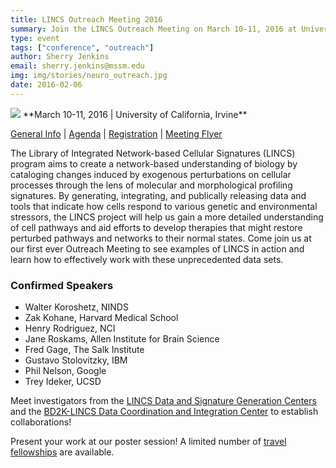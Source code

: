 ```yaml
---
title: LINCS Outreach Meeting 2016
summary: Join the LINCS Outreach Meeting on March 10-11, 2016 at University of California, Irvine. See examples of LINCS in action and learn how to effectively work with these unprecedented data sets.
type: event
tags: ["conference", "outreach"]
author: Sherry Jenkins
email: sherry.jenkins@mssm.edu
img: img/stories/neuro_outreach.jpg
date: 2016-02-06
---
```


<img class="pull-right" src="http://www.lincsproject.org/wp-content/uploads/2016/02/neuro_outreach-218x300.jpg">
**March 10-11, 2016 | University of California, Irvine**

[General Info](https://meetings.ninds.nih.gov/Home/General/13365) | [Agenda](https://meetings.ninds.nih.gov/Home/Agenda/13365) | [Registration](https://meetings.ninds.nih.gov/Home/Registration/13365) | [Meeting Flyer](http://www.lincsproject.org/wp-content/uploads/2016/02/lincs_outeach_2016.pdf)

The Library of Integrated Network-based Cellular Signatures (LINCS) program aims to create a network-based understanding of biology by cataloging changes induced by exogenous perturbations on cellular processes through the lens of molecular and morphological profiling signatures. By generating, integrating, and publically releasing data and tools that indicate how cells respond to various genetic and environmental stressors, the LINCS project will help us gain a more detailed understanding of cell pathways and aid efforts to develop therapies that might restore perturbed pathways and networks to their normal states. Come join us at our first ever Outreach Meeting to see examples of LINCS in action and learn how to effectively work with these unprecedented data sets.

### Confirmed Speakers

* Walter Koroshetz, NINDS
* Zak Kohane, Harvard Medical School
* Henry Rodriguez, NCI
* Jane Roskams, Allen Institute for Brain Science
* Fred Gage, The Salk Institute
* Gustavo Stolovitzky, IBM
* Phil Nelson, Google
* Trey Ideker, UCSD

Meet investigators from the [LINCS Data and Signature Generation Centers](http://www.lincsproject.org/centers/data-and-signature-generating-centers/) and the [BD2K-LINCS Data Coordination and Integration Center](http://www.lincsproject.org/centers/bd2k-lincs-dcic/) to establish collaborations!

Present your work at our poster session! A limited number of [travel fellowships](https://meetings.ninds.nih.gov/Home/Tab1/13365) are available.
